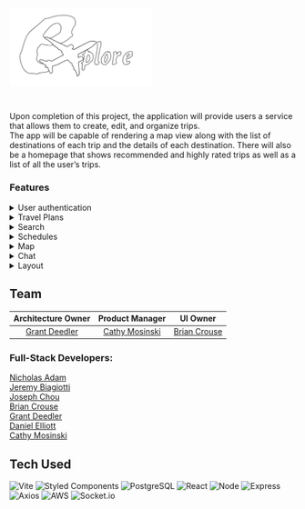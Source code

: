 <img src="public/Logo_Light_v2.png" alt="Explore Logo" width="250"/><br>
#
Upon completion of this project, the application will provide users a service that allows them to create, edit, and organize trips.<br/>
The app will be capable of rendering a map view along with the list of destinations of each trip and the details of each destination. There will also be a homepage that shows recommended and highly rated trips as well as a list of all the user’s trips.<br/>

### Features<br/>
<details>
<summary>User authentication</summary>
<br> 
New users are redirected to a landing page that allows them to search for a destination. They can then view community plans that correspond to that searched location. They can also create or edit plans, but are required to create a user account or log in to save and share trips as well as chat with others.
</details>
<details>
<summary>Travel Plans</summary>
<br> 
Users can create a travel plan that include: Travel Methods (bus, subway, car, ferry, plane, gondola, etc.), Places to Visit (museums, landmarks, restaurants, national parks), or Nearby Events:(shows, tours, concerts, etc.). Users can share their plans with other users and can edit them with shared users at the simultaneously. Users can add pre-made plans to their own. Users can view other trips/templates and copy/add them to their own trips.
</details>
<details>
<summary>Search</summary>
<br> 
When editing a travel plan, users can explore nearby places to visit by using a search bar. The displayed result will be a list of places of interests that they can add to their travel plan.
</details>
<details>
<summary>Schedules</summary>
<br> 
Users can create plans with or without schedules. Trips with schedules will be reflected on the calendar.
</details>
<details>
<summary>Map</summary>
<br> 
A map will be displayed in the background of the travel plan editing page. It will be navigable, and can show pins of the places to visit in the itinerary. Users can also view the distance between those places, information is displayed about each place when the pin is clicked.
</details>
<details>
<summary>Chat</summary>
<br> 
Users can message each other when editing a travel plan together to get detailed information/feedback about shared plans.
</details>
<details>
<summary>Layout</summary>
<br>
The color theme of the app is intended to have a friendly, inviting, contemporary feel and include the ability to switch to a dark mode layout. The app name will be Explore (logo by Brian Crouse) since that is what we want the user to feel empowered to do.
</details>


## Team
|Architecture Owner|Product Manager|UI Owner|
|:---:|:---:|:---:|
|[Grant Deedler](https://github.com/gdeedler)|[Cathy Mosinski](https://github.com/CatMo9)|[Brian Crouse](https://github.com/ItsCrousie)|
### Full-Stack Developers:<br/>
[Nicholas Adam](https://github.com/nicholaspix)<br>
[Jeremy Biagiotti](https://github.com/Jremedyy)<br>
[Joseph Chou](https://github.com/JosephChou124)<br>
[Brian Crouse](https://github.com/ItsCrousie)<br>
[Grant Deedler](https://github.com/gdeedler)<br> 
[Daniel Elliott](https://github.com/delliott33)<br>
[Cathy Mosinski](https://github.com/CatMo9)<br>

## Tech Used
![Vite](https://img.shields.io/badge/-Vite-8034af?logo=vite&logoColor=white&style=flat-square)
![Styled Components](https://img.shields.io/badge/-Styled_Components-DB7093?logo=styled-components&logoColor=white&style=flat-square)
![PostgreSQL](https://img.shields.io/badge/-PostgreSQL-336791?logo=postgresql&logoColor=white&style=flat-square)
![React](https://img.shields.io/badge/-React-61DAFB?logo=react&logoColor=white&style=flat-square)
![Node](https://img.shields.io/badge/-Node-9ACD32?logo=node.js&logoColor=white&style=flat-square)
![Express](https://img.shields.io/badge/-Express-DCDCDC?logo=express&logoColor=black&style=flat-square)
![Axios](https://img.shields.io/badge/-Axios-373747?logo=axios&logoColor=white&style=flat-square)
![AWS](https://img.shields.io/badge/-AWS-000000?logo=amazon-aws&logoColor=white&style=flat-square)
![Socket.io](https://img.shields.io/badge/-Socket.io-000000?logo=socket.io&logoColor=white&style=flat-square)
